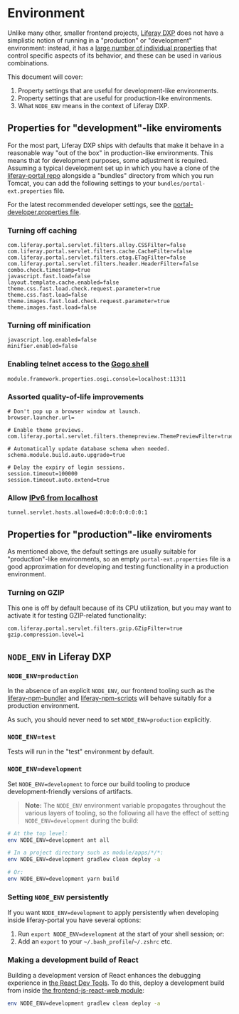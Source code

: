 # Environment

Unlike many other, smaller frontend projects, [Liferay DXP](https://github.com/liferay/liferay-portal) does not have a simplistic notion of running in a "production" or "development" environment: instead, it has a [large number of individual properties](https://github.com/liferay/liferay-portal/blob/master/portal-impl/src/portal.properties) that control specific aspects of its behavior, and these can be used in various combinations.

This document will cover:

1. Property settings that are useful for development-like environments.
2. Property settings that are useful for production-like environments.
3. What `NODE_ENV` means in the context of Liferay DXP.

## Properties for "development"-like enviroments

For the most part, Liferay DXP ships with defaults that make it behave in a reasonable way "out of the box" in production-like environments. This means that for development purposes, some adjustment is required. Assuming a typical development set up in which you have a clone of the [liferay-portal repo](https://github.com/liferay/liferay-portal) alongside a "bundles" directory from which you run Tomcat, you can add the following settings to your `bundles/portal-ext.properties` file.

For the latest recommended developer settings, see the [portal-developer.properties file](https://github.com/liferay/liferay-portal/blob/master/portal-impl/src/portal-developer.properties).

### Turning off caching

```
com.liferay.portal.servlet.filters.alloy.CSSFilter=false
com.liferay.portal.servlet.filters.cache.CacheFilter=false
com.liferay.portal.servlet.filters.etag.ETagFilter=false
com.liferay.portal.servlet.filters.header.HeaderFilter=false
combo.check.timestamp=true
javascript.fast.load=false
layout.template.cache.enabled=false
theme.css.fast.load.check.request.parameter=true
theme.css.fast.load=false
theme.images.fast.load.check.request.parameter=true
theme.images.fast.load=false
```

### Turning off minification

```
javascript.log.enabled=false
minifier.enabled=false
```

### Enabling telnet access to the [Gogo shell](https://portal.liferay.dev/docs/7-2/customization/-/knowledge_base/c/using-the-felix-gogo-shell)

```
module.framework.properties.osgi.console=localhost:11311
```

### Assorted quality-of-life improvements

```
# Don't pop up a browser window at launch.
browser.launcher.url=

# Enable theme previews.
com.liferay.portal.servlet.filters.themepreview.ThemePreviewFilter=true

# Automatically update database schema when needed.
schema.module.build.auto.upgrade=true

# Delay the expiry of login sessions.
session.timeout=100000
session.timeout.auto.extend=true
```

### Allow [IPv6 from localhost](https://dev.liferay.com/en/discover/deployment/-/knowledge_base/7-0/choosing-ipv4-or-ipv6)

```
tunnel.servlet.hosts.allowed=0:0:0:0:0:0:0:1
```

## Properties for "production"-like enviroments

As mentioned above, the default settings are usually suitable for "production"-like environments, so an empty `portal-ext.properties` file is a good approximation for developing and testing functionality in a production environment.

### Turning on GZIP

This one is off by default because of its CPU utilization, but you may want to activate it for testing GZIP-related functionality:

```
com.liferay.portal.servlet.filters.gzip.GZipFilter=true
gzip.compression.level=1
```

## `NODE_ENV` in Liferay DXP

### `NODE_ENV=production`

In the absence of an explicit `NODE_ENV`, our frontend tooling such as the [liferay-npm-bundler](https://github.com/liferay/liferay-js-toolkit/tree/master/packages/liferay-npm-bundler) and [liferay-npm-scripts](https://github.com/liferay/liferay-npm-tools/tree/master/packages/liferay-npm-scripts) will behave suitably for a production environment.

As such, you should never need to set `NODE_ENV=production` explicitly.

### `NODE_ENV=test`

Tests will run in the "test" environment by default.

### `NODE_ENV=development`

Set `NODE_ENV=development` to force our build tooling to produce development-friendly versions of artifacts.

> **Note:** The `NODE_ENV` environment variable propagates throughout the various layers of tooling, so the following all have the effect of setting `NODE_ENV=development` during the build:

```sh
# At the top level:
env NODE_ENV=development ant all

# In a project directory such as module/apps/*/*:
env NODE_ENV=development gradlew clean deploy -a

# Or:
env NODE_ENV=development yarn build
```

### Setting `NODE_ENV` persistently

If you want `NODE_ENV=development` to apply persistently when developing inside liferay-portal you have several options:

1. Run `export NODE_ENV=development` at the start of your shell session; or:
2. Add an `export` to your `~/.bash_profile`/`~/.zshrc` etc.

### Making a development build of React

Building a development version of React enhances the debugging experience in [the React Dev Tools](https://github.com/facebook/react-devtools). To do this, deploy a development build from inside [the frontend-js-react-web module](https://github.com/liferay/liferay-portal/tree/master/modules/apps/frontend-js/frontend-js-react-web):

```sh
env NODE_ENV=development gradlew clean deploy -a
```
